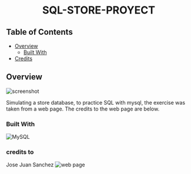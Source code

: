 <!-- Please update value in the {}  -->

<h1 align="center">SQL-STORE-PROYECT</h1>

<!-- TABLE OF CONTENTS -->

## Table of Contents

- [Overview](#overview)
  - [Built With](#built-with)
- [Credits](#credits-to)

<!-- OVERVIEW -->

## Overview

![screenshot](https://github.com/MarckWeb/MySQL-practice-with-data-from-store/blob/master/assets/Imagen1.png)

Simulating a store database, to practice SQL with mysql, the exercise was taken from a web page. The credits to the web page are below.

### Built With
![MySQL]([https://vuejs.org/](https://www.mysql.com/))

### credits to

Jose Juan Sanchez
![web page](https://www.google.com/search?q=traductor&rlz=1C1CHZN_esES1003ES1003&oq=tra&gs_lcrp=EgZjaHJvbWUqBggAEEUYOzIGCAAQRRg7MgYIARBFGEAyBggCEEUYOTIGCAMQRRg7MgYIBBBFGDsyBggFEEUYPDIGCAYQRRg8MgYIBxBFGDzSAQgxMjk3ajBqN6gCALACAA&sourceid=chrome&ie=UTF-8)
